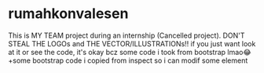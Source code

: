 # rumahkonvalesen
This is MY TEAM project during an internship (Cancelled project). DON'T STEAL THE LOGOs and THE VECTOR/ILLUSTRATIONs!!
if you just want look at it or see the code, it's okay bcz some code i took from bootstrap lmao😂+some bootstrap code i copied from inspect so i can modif some element
